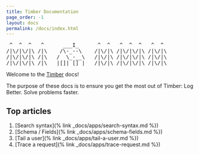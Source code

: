 ```yaml
---
title: Timber Documentation
page_order: -1
layout: docs
permalink: /docs/index.html
---
```


<pre class="plain">
 ^  ^  ^   ^      ___I_      ^  ^   ^  ^  ^   ^  ^
/|\/|\/|\ /|\    /\-_--\    /|\/|\ /|\/|\/|\ /|\/|\
/|\/|\/|\ /|\   /  \_-__\   /|\/|\ /|\/|\/|\ /|\/|\
/|\/|\/|\ /|\   |[]| [] |   /|\/|\ /|\/|\/|\ /|\/|\
</pre>

Welcome to the [Timber](https://timber.io) docs!

The purpose of these docs is to ensure you get the most out of Timber: Log
Better. Solve problems faster.


## Top articles

1. [Search syntax](% link _docs/apps/search-syntax.md %})
2. [Schema / Fields](% link _docs/apps/schema-fields.md %})
3. [Tail a user](% link _docs/apps/tail-a-user.md %})
4. [Trace a request](% link _docs/apps/trace-request.md %})